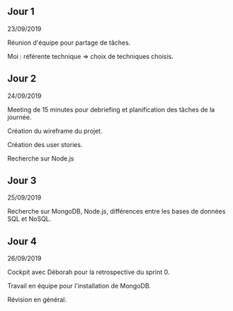 ## Jour 1

23/09/2019

Réunion d'équipe pour partage de tâches.

Moi : référente technique => choix de techniques choisis.

## Jour 2

24/09/2019

Meeting de 15 minutes pour debriefing et planification des tâches de la journée.

Création du wireframe du projet.

Création des user stories.

Recherche sur Node.js

## Jour 3

25/09/2019

Recherche sur MongoDB, Node.js, différences entre les bases de données SQL et NoSQL.

## Jour 4

26/09/2019

Cockpit avec Déborah pour la retrospective du sprint 0.

Travail en équipe pour l'installation de MongoDB.

Révision en général.

